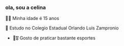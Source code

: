 ### ola, sou a celina

🙋‍♀️ Minha idade é 15 anos

🏫  Estudo no Colegio Estadual Orlando Luis Zampronio 

- 🏐🎖 Gosto de praticar bastante esportes

